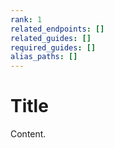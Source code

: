 ```yaml
---
rank: 1
related_endpoints: []
related_guides: []
required_guides: []
alias_paths: []
---
```


# Title

Content.
